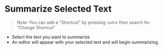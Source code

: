 # Summarize Selected Text

> Note: You can add a "Shortcut" by pressing `cmd+k` then search for "Change Shortcut"

- Select the text you want to summarize
- An editor will appear with your selected text and will begin summarizing